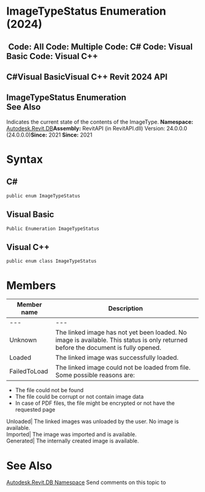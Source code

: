 # ImageTypeStatus Enumeration (2024)

﻿
 Code: All Code: Multiple Code: C# Code: Visual Basic Code: Visual C++   
---  
C#Visual BasicVisual C++
Revit 2024 API  
---  
ImageTypeStatus Enumeration  
See Also  
---  
Indicates the current state of the contents of the ImageType. 
**Namespace:** [Autodesk.Revit.DB](87546ba7-461b-c646-cbb1-2cb8f5bff8b2.md "Autodesk.Revit.DB Namespace")**Assembly:** RevitAPI (in RevitAPI.dll) Version: 24.0.0.0 (24.0.0.0)**Since:** 2021 **Since:** 2021 
# Syntax
C#  
---  
```text
public enum ImageTypeStatus
```
  
Visual Basic  
---  
```text
Public Enumeration ImageTypeStatus
```
  
Visual C++  
---  
```text
public enum class ImageTypeStatus
```
  
# Members
| Member name | Description |
| --- | --- |
| --- | --- |
| Unknown | The linked image has not yet been loaded. No image is available. This status is only returned before the document is fully opened. |
| Loaded | The linked image was successfully loaded. |
| FailedToLoad | The linked image could not be loaded from file.  Some possible reasons are: |

  * The file could not be found
  * The file could be corrupt or not contain image data
  * In case of PDF files, the file might be encrypted or not have the requested page

  
Unloaded|  The linked images was unloaded by the user. No image is available.   
Imported|  The image was imported and is available.   
Generated|  The internally created image is available.   
# See Also
[Autodesk.Revit.DB Namespace](87546ba7-461b-c646-cbb1-2cb8f5bff8b2.md "Autodesk.Revit.DB Namespace")
Send comments on this topic to 